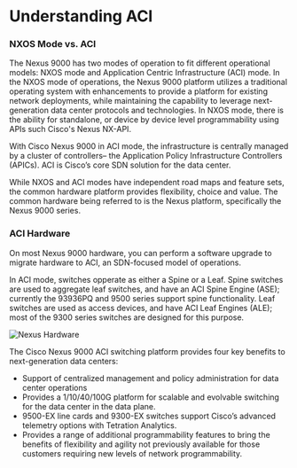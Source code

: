 # Understanding ACI

### NXOS Mode vs. ACI
The Nexus 9000 has two modes of operation to fit different operational models: NXOS mode and Application Centric Infrastructure (ACI) mode. In the NXOS mode of operations, the Nexus 9000 platform utilizes a traditional operating system with enhancements to provide a platform for existing network deployments, while maintaining the capability to leverage next-generation data center protocols and technologies. In NXOS mode, there is the ability for standalone, or device by device level programmability using APIs such Cisco's Nexus NX-API.

With Cisco Nexus 9000 in ACI mode, the infrastructure is centrally managed by a cluster of controllers– the Application Policy Infrastructure Controllers (APICs). ACI is Cisco’s core SDN solution for the data center.  

While NXOS and ACI modes have independent road maps and feature sets, the common hardware platform provides flexibility, choice and value.  The common hardware being referred to is the Nexus platform, specifically the Nexus 9000 series.

### ACI Hardware
On most Nexus 9000 hardware, you can perform a software upgrade to migrate hardware to ACI, an SDN-focused model of operations.

In ACI mode, switches opperate as either a Spine or a Leaf. Spine switches are used to aggregate leaf switches, and have an ACI Spine Engine (ASE); currently the 93936PQ and 9500 series support spine functionality. Leaf switches are used as access devices, and have ACI Leaf Engines (ALE); most of the 9300 series switches are designed for this purpose.

![Nexus Hardware](post/files/intro-to-aci_understanding-aci/assets/images/nexus_hardware.png)

The Cisco Nexus 9000 ACI switching platform provides four key benefits to next-generation data centers:

*  Support of centralized management and policy administration for data center operations 
*  Provides a 1/10/40/100G platform for scalable and evolvable switching for the data center in the data plane.
*  9500-EX line cards and 9300-EX switches support Cisco’s advanced telemetry options with Tetration Analytics.
*  Provides a range of additional programmability features to bring the benefits of flexibility and agility not previously available for those customers requiring new levels of network programmability.
